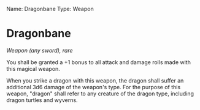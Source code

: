 Name: Dragonbane
Type: Weapon

# Dragonbane
_Weapon (any sword), rare_

You shall be granted a +1 bonus to all attack and damage rolls made with this magical weapon.

When you strike a dragon with this weapon, the dragon shall suffer an additional 3d6 damage of the weapon's type. For the purpose of this weapon, "dragon" shall refer to any creature of the dragon type, including dragon turtles and wyverns.